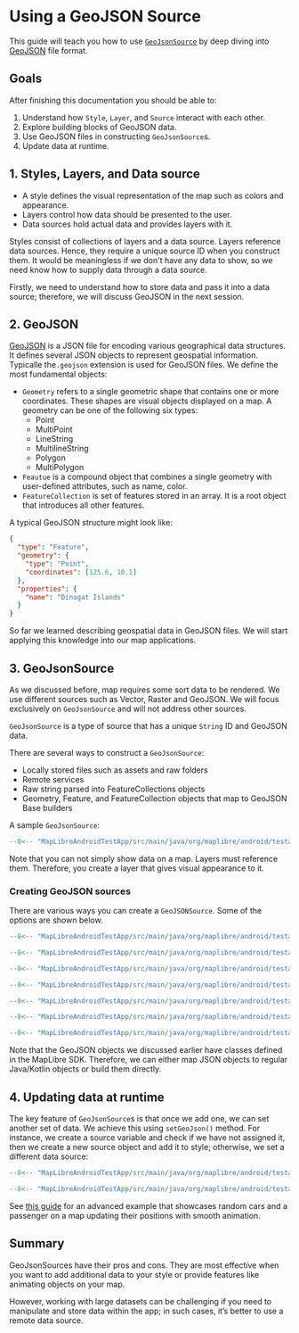 # Using a GeoJSON Source

This guide will teach you how to use [`GeoJsonSource`](https://maplibre.org/maplibre-native/android/api/-map-libre%20-native%20-android/org.maplibre.android.style.sources/-geo-json-source/index.html) by deep diving into [GeoJSON](https://geojson.org/) file format.

## Goals

After finishing  this documentation you should be able to:

1. Understand how `Style`, `Layer`, and `Source` interact with each other.
2. Explore building blocks of GeoJSON data.
3. Use GeoJSON files in constructing `GeoJsonSource`s.
4. Update data at runtime.

## 1. Styles, Layers, and Data source

- A style defines the visual representation of the map such as colors and appearance.
- Layers control how data should be presented to the user.
- Data sources hold actual data and provides layers with it.

Styles consist of collections of layers and a data source. Layers reference data sources. Hence, they require a unique source ID when you construct them.
It would be meaningless if we don't have any data to show, so we need know how to supply data through a data source.

Firstly, we need to understand how to store data and pass it into a data source; therefore, we will discuss GeoJSON in the next session.

## 2. GeoJSON

[GeoJSON](https://geojson.org/) is a JSON file for encoding various geographical data structures.
It defines several JSON objects to represent geospatial information. Typicalle the`.geojson` extension is used for GeoJSON files.
We define the most fundamental objects:

- `Geometry` refers to a single geometric shape that contains one or more coordinates. These shapes are visual objects displayed on a map. A geometry can be one of the following six types:
    - Point
    - MultiPoint
    - LineString
    - MultilineString
    - Polygon
    - MultiPolygon
- `Feautue` is a compound object that combines a single geometry with user-defined attributes, such as name, color.
- `FeatureCollection` is set of features stored in an array. It is a root object that introduces all other features.

A typical GeoJSON structure might look like:

```json
{
  "type": "Feature",
  "geometry": {
    "type": "Point",
    "coordinates": [125.6, 10.1]
  },
  "properties": {
    "name": "Dinagat Islands"
  }
}
```

So far we learned describing geospatial data in GeoJSON files. We will start applying this knowledge into our map applications.

## 3. GeoJsonSource

As we discussed before, map requires some sort data to be rendered. We use different sources such as Vector, Raster and GeoJSON.
We will focus exclusively on `GeoJsonSource` and will not address other sources.

`GeoJsonSource` is a type of source that has a unique `String` ID and GeoJSON data.

There are several ways to construct a `GeoJsonSource`:

- Locally stored files such as assets and raw folders
- Remote services
- Raw string  parsed into FeatureCollections objects
- Geometry, Feature, and FeatureCollection objects that map to GeoJSON Base builders

A sample `GeoJsonSource`:

```kotlin
--8<-- "MapLibreAndroidTestApp/src/main/java/org/maplibre/android/testapp/activity/style/CollectionUpdateOnStyleChange.kt:setupLayer"
```

Note that you can not simply show data on a map. Layers must reference them. Therefore, you create a layer that gives visual appearance to it.

### Creating GeoJSON sources

There are various ways you can create a `GeoJSONSource`. Some of the options are shown below.

```kotlin title="Loading from local files with assets folder file"
--8<-- "MapLibreAndroidTestApp/src/main/java/org/maplibre/android/testapp/activity/style/NoStyleActivity.kt:setup"
```

```kotlin title="Loading with raw folder file"
--8<-- "MapLibreAndroidTestApp/src/main/java/org/maplibre/android/testapp/activity/style/RuntimeStyleActivity.kt:source"
```

```kotlin title="Parsing inline JSON"
--8<-- "MapLibreAndroidTestApp/src/main/java/org/maplibre/android/testapp/utils/ResourceUtils.kt:readRawResource"
```

```kotlin title="Loading from remote services"
--8<-- "MapLibreAndroidTestApp/src/main/java/org/maplibre/android/testapp/activity/style/HeatmapLayerActivity.kt:createEarthquakeSource"
```

```kotlin 
--8<-- "MapLibreAndroidTestApp/src/main/java/org/maplibre/android/testapp/activity/style/HeatmapLayerActivity.kt:constants"
```

```kotlin title="Parsing string with the fromJson method of FeatureCollection"
--8<-- "MapLibreAndroidTestApp/src/main/java/org/maplibre/android/testapp/activity/turf/MapSnapshotterWithinExpression.kt:fromJson"
```

```kotlin title="Creating Geometry, Feature, and FeatureCollections from scratch"
--8<-- "MapLibreAndroidTestApp/src/main/java/org/maplibre/android/testapp/activity/feature/QuerySourceFeaturesActivity.kt:JsonObject"
```

Note that the GeoJSON objects we discussed earlier have classes defined in the MapLibre SDK.
Therefore, we can either map JSON objects to regular Java/Kotlin objects or build them directly.

## 4. Updating data at runtime

The key feature of `GeoJsonSource`s is that once we add one, we can set another set of data.
We achieve this using `setGeoJson()` method. For instance, we create a source variable and check if we have not assigned it, then we create a new source object and add it to style; otherwise, we set a different data source:

```kotlin
--8<-- "MapLibreAndroidTestApp/src/main/java/org/maplibre/android/testapp/activity/style/ZoomFunctionSymbolLayerActivity.kt:createFeatureCollection"
```

```kotlin
--8<-- "MapLibreAndroidTestApp/src/main/java/org/maplibre/android/testapp/activity/style/ZoomFunctionSymbolLayerActivity.kt:updateSource"
```

See [this guide](styling/animated-symbol-layer.md) for an advanced example that showcases random cars and a passenger on a map updating their positions with smooth animation.

## Summary

GeoJsonSources have their pros and cons. They are most effective when you want to add additional data to your style or provide features like animating objects on your map.

However, working with large datasets can be challenging if you need to manipulate and store data within the app; in such cases, it’s better to use a remote data source.
